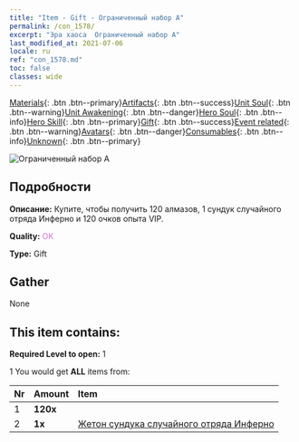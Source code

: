 ```yaml
---
title: "Item - Gift - Ограниченный набор A"
permalink: /con_1578/
excerpt: "Эра хаоса  Ограниченный набор A"
last_modified_at: 2021-07-06
locale: ru
ref: "con_1578.md"
toc: false
classes: wide
---
```

 [Materials](/ItemsRU/){: .btn .btn--primary}[Artifacts](/ItemsRU/Artifacts/){: .btn .btn--success}[Unit Soul](/ItemsRU/UnitSoul/){: .btn .btn--warning}[Unit Awakening](/ItemsRU/UnitAwakening/){: .btn .btn--danger}[Hero Soul](/ItemsRU/HeroSoul/){: .btn .btn--info}[Hero Skill](/ItemsRU/HeroSkill/){: .btn .btn--primary}[Gift](/ItemsRU/Gift/){: .btn .btn--success}[Event related](/ItemsRU/Events/){: .btn .btn--warning}[Avatars](/ItemsRU/Avatars/){: .btn .btn--danger}[Consumables](/ItemsRU/Consumables/){: .btn .btn--info}[Unknown](/ItemsRU/Unknown/){: .btn .btn--primary}

 ![Ограниченный набор A](/images/t/i_907194.png)

## Подробности
 **Описание:** Купите, чтобы получить 120 алмазов, 1 сундук случайного отряда Инферно и 120 очков опыта VIP.

 **Quality:** <span style="color: #DA70D6">OK</span>

 **Type:** Gift

## Gather

  None

## This item contains:

 **Required Level to open:** 1

 1 You would get **ALL** items  from:

  | Nr | Amount |     Item    |
  |:---|:-------|:------------|
  | 1 |  **120x** | <i class="fas fa-gem"/> |  | 
  | 2 |  **1x** | [Жетон сундука случайного отряда Инферно](/ItemsRU/con_1582/) |  | 
